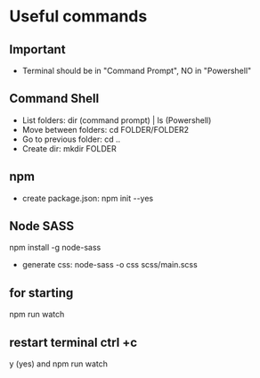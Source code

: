 # Useful commands

## Important

- Terminal should be in "Command Prompt", NO in "Powershell"


## Command Shell

- List folders: dir (command prompt) | ls (Powershell)
- Move between folders: cd FOLDER/FOLDER2
- Go to previous folder: cd ..
- Create dir: mkdir FOLDER

## npm

- create package.json: npm init --yes


## Node SASS
npm install -g node-sass
- generate css: node-sass -o css scss/main.scss

## for starting 
npm run watch

## restart terminal ctrl +c
y (yes)
and npm run watch
